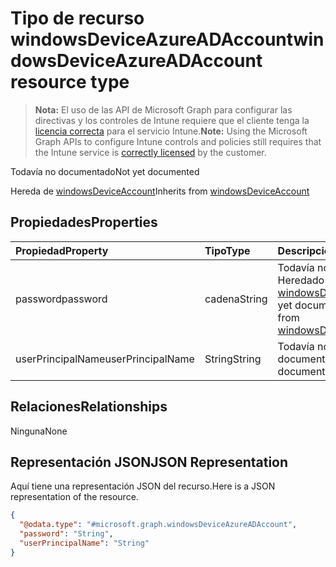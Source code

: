 # <a name="windowsdeviceazureadaccount-resource-type"></a><span data-ttu-id="3db13-101">Tipo de recurso windowsDeviceAzureADAccount</span><span class="sxs-lookup"><span data-stu-id="3db13-101">windowsDeviceAzureADAccount resource type</span></span>

> <span data-ttu-id="3db13-102">**Nota:** El uso de las API de Microsoft Graph para configurar las directivas y los controles de Intune requiere que el cliente tenga la [licencia correcta](https://go.microsoft.com/fwlink/?linkid=839381) para el servicio Intune.</span><span class="sxs-lookup"><span data-stu-id="3db13-102">**Note:** Using the Microsoft Graph APIs to configure Intune controls and policies still requires that the Intune service is [correctly licensed](https://go.microsoft.com/fwlink/?linkid=839381) by the customer.</span></span>

<span data-ttu-id="3db13-103">Todavía no documentado</span><span class="sxs-lookup"><span data-stu-id="3db13-103">Not yet documented</span></span>

<span data-ttu-id="3db13-104">Hereda de [windowsDeviceAccount](../resources/intune_devices_windowsdeviceaccount.md)</span><span class="sxs-lookup"><span data-stu-id="3db13-104">Inherits from [windowsDeviceAccount](../resources/intune_devices_windowsdeviceaccount.md)</span></span>

## <a name="properties"></a><span data-ttu-id="3db13-105">Propiedades</span><span class="sxs-lookup"><span data-stu-id="3db13-105">Properties</span></span>
|<span data-ttu-id="3db13-106">Propiedad</span><span class="sxs-lookup"><span data-stu-id="3db13-106">Property</span></span>|<span data-ttu-id="3db13-107">Tipo</span><span class="sxs-lookup"><span data-stu-id="3db13-107">Type</span></span>|<span data-ttu-id="3db13-108">Descripción</span><span class="sxs-lookup"><span data-stu-id="3db13-108">Description</span></span>|
|:---|:---|:---|
|<span data-ttu-id="3db13-109">password</span><span class="sxs-lookup"><span data-stu-id="3db13-109">password</span></span>|<span data-ttu-id="3db13-110">cadena</span><span class="sxs-lookup"><span data-stu-id="3db13-110">String</span></span>|<span data-ttu-id="3db13-111">Todavía no documentado. Heredado de [windowsDeviceAccount](../resources/intune_devices_windowsdeviceaccount.md)</span><span class="sxs-lookup"><span data-stu-id="3db13-111">Not yet documented Inherited from [windowsDeviceAccount](../resources/intune_devices_windowsdeviceaccount.md)</span></span>|
|<span data-ttu-id="3db13-112">userPrincipalName</span><span class="sxs-lookup"><span data-stu-id="3db13-112">userPrincipalName</span></span>|<span data-ttu-id="3db13-113">String</span><span class="sxs-lookup"><span data-stu-id="3db13-113">String</span></span>|<span data-ttu-id="3db13-114">Todavía no documentado</span><span class="sxs-lookup"><span data-stu-id="3db13-114">Not yet documented</span></span>|

## <a name="relationships"></a><span data-ttu-id="3db13-115">Relaciones</span><span class="sxs-lookup"><span data-stu-id="3db13-115">Relationships</span></span>
<span data-ttu-id="3db13-116">Ninguna</span><span class="sxs-lookup"><span data-stu-id="3db13-116">None</span></span>
## <a name="json-representation"></a><span data-ttu-id="3db13-117">Representación JSON</span><span class="sxs-lookup"><span data-stu-id="3db13-117">JSON Representation</span></span>
<span data-ttu-id="3db13-118">Aquí tiene una representación JSON del recurso.</span><span class="sxs-lookup"><span data-stu-id="3db13-118">Here is a JSON representation of the resource.</span></span>
<!--{
  "blockType": "resource",
  "baseType": "microsoft.graph.windowsDeviceAccount",
  "@odata.type": "microsoft.graph.windowsDeviceAzureADAccount"
}-->
``` json
{
  "@odata.type": "#microsoft.graph.windowsDeviceAzureADAccount",
  "password": "String",
  "userPrincipalName": "String"
}
```



